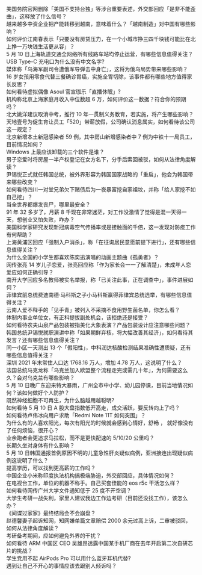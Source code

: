 美国务院官网删除「美国不支持台独」等涉台重要表述，外交部回应「是非不能歪曲」，这释放了什么信号？  
越来越多中资企业把产能转移到越南，意味着什么？「越南制造」对中国有哪些影响？  
如何评价江南春表示「只要没有房贷压力，在一个小城市挣三四千块钱可能比在北上挣一万块钱生活更从容」？  
5 月 10 日上海轨道交通全网络所有线路车站均停止运营，有哪些信息值得关注？  
USB Type-C 充电口为什么没有中文名字?  
媒体称「乌海军副司令遭俄军导弹击中身亡」，这将为俄乌局势带来哪些影响？  
16 岁女孩用零食代替三餐确诊胃癌，实施全胃切除，该事件都有哪些地方值得家长反思？  
如何看待虚拟偶像 Asoul 官宣珈乐「直播休眠」?  
机构称北京上海家庭月收入中位数超 6 万，如何评价这一数据？符合你的预期吗？  
北大姚洋建议取消中考，推行 10 年一贯制义务教育，若实施，将产生哪些影响？  
天地壹号为促生育让员工「520」带薪放假，公司确认消息属实，如何看待该公司这一规定？  
北京新增本土新冠感染者 59 例，其中房山新增感染者中 7 例为中铁十一局员工，目前情况如何？  
Windows 上最应该卸载的三个软件是谁？  
男子恋爱时将房屋一半产权登记在女方名下，分手后索回被驳，如何从法律角度解读？  
尹锡悦正式就任韩国总统，被外界形容为韩国国家战略的「重启」，他会为韩国带来哪些改变？  
如何看待四川一对堂兄弟欠下赌债后为一夜暴富挖自家祖坟，并称「给人家挖不如自己挖」？  
当全世界都爆发丧尸，哪里最安全？  
91 年 32 多岁了，月薪 8 千现在非常迷茫，对工作没激情了觉得是混一天得一天，想创业又怕失败，咋办？  
美国科学家研究发现新冠病毒空气传播率或是接触面的千倍，这一发现对防疫工作有何帮助？  
上海黄浦区回应「强制入户消杀」，称「在征询居民意愿前提下进行」，还有哪些信息值得关注？  
为什么全国的小学生都喜欢陈奕迅演唱的动画主题曲《孤勇者》？  
网传张亮 14 岁儿子恋爱，张亮回应称「作为家长会一一了解清楚」，未成年人恋爱应如何正确引导？  
南开大学回应多名教师被实名举报，称「已关注此事，正在调查中」，事件进展如何？  
菲律宾前总统费迪南德·马科斯之子小马科斯赢得菲律宾总统选举，有哪些信息值得关注？  
云南人爱不释手的「见手青」被列入不采摘不食用野生菌名单，你怎么看？  
体制内事业单位女，有正科提拔副处机会，该拒绝还是接受？  
如何看待农夫山泉产品包装被指美化大象表演？产品包装设计应注意哪些问题？  
韩国总统尹锡悦就职演讲中称「如果朝鲜弃核，将大幅改善其经济」，如何看待其发言？还有哪些信息值得关注？  
同一小区一天测出 13 个「假阳性」，中科润达核酸检测结果准确性遭质疑，还有哪些信息值得关注？  
深圳 2021 年末常住人口达 1768.16 万人，增加 4.78 万人，这说明了什么？  
法国总统马克龙称「乌克兰加入欧盟整个流程走完或需几十年」，为何需要这么久？会对乌克兰有哪些影响？  
5 月 10 日晚广东迎来特大暴雨，广州全市中小学、幼儿园停课，目前当地情况如何？该如何做好个人防护？  
既然神经细胞不可再生，为什么脑越用越聪明?  
如何看待 5 月 10 日 A 股大盘指数低开高走，成交活跃，要反转向上了吗？  
如何看待卢伟冰向用户求助「Redmi Note 11T 如何突围」？  
为什么有的人喜欢阳光，每次有阳光的时候就会感到心情好，舒畅 ， 就好像没有了任何烦恼，很开心？  
业余跑者会更追求马拉松，而不是更快配速的 5/10/20 公里吗？  
长期久坐对身体有什么影响？  
5 月 10 日韩国通报首例原因不明的儿童急性肝炎疑似病例，亚洲接连出现疑似病例这说明了什么？  
提高学历，可以找到更高薪的工作吗？  
中国企业小米称印度执法机构搞极端胁迫，外交部回应，具体情况如何？  
在电视台工作，单位的机器不称手。自己买套佳能的 eos r5c 干活怎么样？  
如何看待网传广州大学文件通知低于 25 度不开空调？  
大学生考研一战失利，家里人建议我边工作边考研（目前还没找工作），该怎么办？  
《间谍过家家》最终结局会不会崩盘？  
赵德馨妻子起诉知网，知网嫌单篇文章赔偿 2000 余元过高上诉，二审被驳回，如何从法律角度解读？  
考研备考期间，应如何避免外界的干扰？  
如何看待 ARM 中国区 CEO 吴雄昂透露中国某手机厂商在去年开启第二次自研芯片的挑战？  
学生党用不起 AirPods Pro 可以用什么蓝牙耳机代替?  
遇到让自己不开心的事情应该去跟别人倾诉吗？  

